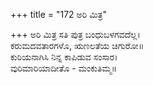 +++
title = "172 ಅರಿ ಮಿತ್ರ"

+++
ಅರಿ ಮಿತ್ರ ಸತಿ ಪುತ್ರ ಬಂಧುಬಳಗವದೆಲ್ಲ।  
ಕರುಮದವತಾರಗಳೊ, ಋಣಲತೆಯ ಚಿಗುರೋ॥  
ಕುರಿಯನಾಗಿಸಿ ನಿನ್ನ ಕಾಪಿಡುವ ಸಂಸಾರ।  
ವುರಿಮಾರಿಯಾದೀತೊ - ಮಂಕುತಿಮ್ಮ॥  
